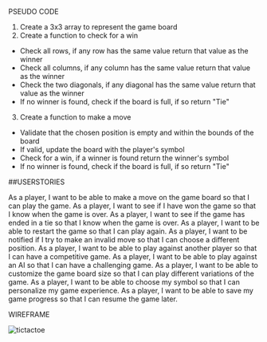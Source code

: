 PSEUDO CODE

1. Create a 3x3 array to represent the game board
2. Create a function to check for a win
  - Check all rows, if any row has the same value return that value as the winner
  - Check all columns, if any column has the same value return that value as the winner
  - Check the two diagonals, if any diagonal has the same value return that value as the winner
  - If no winner is found, check if the board is full, if so return "Tie"
3. Create a function to make a move
  - Validate that the chosen position is empty and within the bounds of the board
  - If valid, update the board with the player's symbol
  - Check for a win, if a winner is found return the winner's symbol
  - If no winner is found, check if the board is full, if so return "Tie"

##USERSTORIES

As a player, I want to be able to make a move on the game board so that I can play the game.
As a player, I want to see if I have won the game so that I know when the game is over.
As a player, I want to see if the game has ended in a tie so that I know when the game is over.
As a player, I want to be able to restart the game so that I can play again.
As a player, I want to be notified if I try to make an invalid move so that I can choose a different position.
As a player, I want to be able to play against another player so that I can have a competitive game.
As a player, I want to be able to play against an AI so that I can have a challenging game.
As a player, I want to be able to customize the game board size so that I can play different variations of the game.
As a player, I want to be able to choose my symbol so that I can personalize my game experience.
As a player, I want to be able to save my game progress so that I can resume the game later.

WIREFRAME

![tictactoe](https://user-images.githubusercontent.com/115126618/213927727-fb9bc7a0-6614-4b40-a318-629956d9dea0.png)



